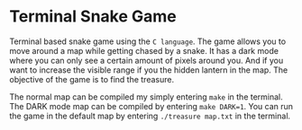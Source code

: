 # Terminal Snake Game

Terminal based snake game using the `C language`. The game allows you to move around a map while getting chased by a snake. It has a dark mode where you can only see a certain amount of pixels around you. And if you want to increase the visible range if you the hidden lantern in the map. The objective of the game is to find the treasure.

The normal map can be compiled my simply entering `make` in the terminal. The DARK mode map can be compiled by entering `make DARK=1`. You can run the game in the default map by entering `./treasure map.txt` in the terminal.
